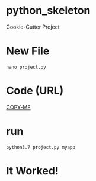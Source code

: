 # python_skeleton
Cookie-Cutter Project

# New File
```
nano project.py
```
# Code (URL)
[COPY-ME](https://raw.githubusercontent.com/hlop3z/python_skeleton/master/project.py)

# run
```
python3.7 project.py myapp
```

# It Worked!
